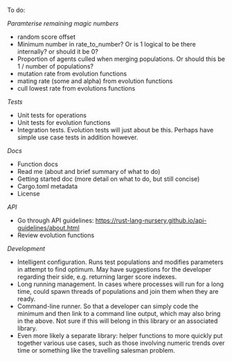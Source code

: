 To do:

_Paramterise remaining magic numbers_
* random score offset
* Minimum number in rate_to_number? Or is 1 logical to be there internally? or should it be 0?
* Proportion of agents culled when merging populations. Or should this be 1 / number of populations?
* mutation rate from evolution functions
* mating rate (some and alpha) from evolution functions
* cull lowest rate from evolutions functions

_Tests_
* Unit tests for operations
* Unit tests for evolution functions
* Integration tests. Evolution tests will just about be this. Perhaps have simple use case tests in addition however.

_Docs_
* Function docs
* Read me (about and brief summary of what to do)
* Getting started doc (more detail on what to do, but still concise)
* Cargo.toml metadata
* License

_API_
* Go through API guidelines: https://rust-lang-nursery.github.io/api-guidelines/about.html
* Review evolution functions

_Development_
* Intelligent configuration. Runs test populations and modifies parameters in attempt to find optimum. May have suggestions
for the developer regarding their side, e.g. returning larger score indexes.
* Long running management. In cases where processes will run for a long time, could spawn threads of populations
and join them when they are ready.
* Command-line runner. So that a developer can simply code the minimum and then link to a command line output, which may also
bring in the above. Not sure if this will belong in this library or an associated library.
* Even more likely a separate library: helper functions to more quickly put together various use cases, such as those involving
numeric trends over time or something like the travelling salesman problem.
